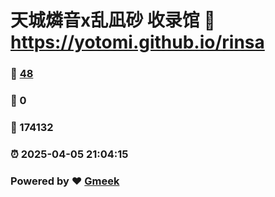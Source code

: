 # 天城燐音x乱凪砂 收录馆 :link: https://yotomi.github.io/rinsa 
### :page_facing_up: [48](https://yotomi.github.io/rinsa/tag.html) 
### :speech_balloon: 0 
### :hibiscus: 174132 
### :alarm_clock: 2025-04-05 21:04:15 
### Powered by :heart: [Gmeek](https://github.com/Meekdai/Gmeek)
